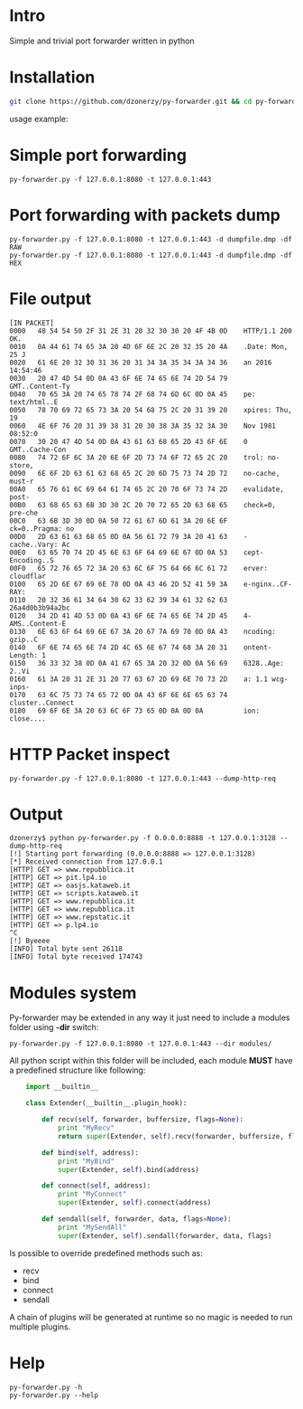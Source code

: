 # Intro
Simple and trivial port forwarder written in python

# Installation

```bash
git clone https://github.com/dzonerzy/py-forwarder.git && cd py-forwarder && sudo python setup.py install
```

usage example:

# Simple port forwarding

    py-forwarder.py -f 127.0.0.1:8080 -t 127.0.0.1:443

# Port forwarding with packets dump

    py-forwarder.py -f 127.0.0.1:8080 -t 127.0.0.1:443 -d dumpfile.dmp -df RAW
    py-forwarder.py -f 127.0.0.1:8080 -t 127.0.0.1:443 -d dumpfile.dmp -df HEX

# File output

    [IN PACKET]
    0000   48 54 54 50 2F 31 2E 31 20 32 30 30 20 4F 4B 0D    HTTP/1.1 200 OK.
    0010   0A 44 61 74 65 3A 20 4D 6F 6E 2C 20 32 35 20 4A    .Date: Mon, 25 J
    0020   61 6E 20 32 30 31 36 20 31 34 3A 35 34 3A 34 36    an 2016 14:54:46
    0030   20 47 4D 54 0D 0A 43 6F 6E 74 65 6E 74 2D 54 79     GMT..Content-Ty
    0040   70 65 3A 20 74 65 78 74 2F 68 74 6D 6C 0D 0A 45    pe: text/html..E
    0050   78 70 69 72 65 73 3A 20 54 68 75 2C 20 31 39 20    xpires: Thu, 19
    0060   4E 6F 76 20 31 39 38 31 20 30 38 3A 35 32 3A 30    Nov 1981 08:52:0
    0070   30 20 47 4D 54 0D 0A 43 61 63 68 65 2D 43 6F 6E    0 GMT..Cache-Con
    0080   74 72 6F 6C 3A 20 6E 6F 2D 73 74 6F 72 65 2C 20    trol: no-store,
    0090   6E 6F 2D 63 61 63 68 65 2C 20 6D 75 73 74 2D 72    no-cache, must-r
    00A0   65 76 61 6C 69 64 61 74 65 2C 20 70 6F 73 74 2D    evalidate, post-
    00B0   63 68 65 63 6B 3D 30 2C 20 70 72 65 2D 63 68 65    check=0, pre-che
    00C0   63 6B 3D 30 0D 0A 50 72 61 67 6D 61 3A 20 6E 6F    ck=0..Pragma: no
    00D0   2D 63 61 63 68 65 0D 0A 56 61 72 79 3A 20 41 63    -cache..Vary: Ac
    00E0   63 65 70 74 2D 45 6E 63 6F 64 69 6E 67 0D 0A 53    cept-Encoding..S
    00F0   65 72 76 65 72 3A 20 63 6C 6F 75 64 66 6C 61 72    erver: cloudflar
    0100   65 2D 6E 67 69 6E 78 0D 0A 43 46 2D 52 41 59 3A    e-nginx..CF-RAY:
    0110   20 32 36 61 34 64 30 62 33 62 39 34 61 32 62 63     26a4d0b3b94a2bc
    0120   34 2D 41 4D 53 0D 0A 43 6F 6E 74 65 6E 74 2D 45    4-AMS..Content-E
    0130   6E 63 6F 64 69 6E 67 3A 20 67 7A 69 70 0D 0A 43    ncoding: gzip..C
    0140   6F 6E 74 65 6E 74 2D 4C 65 6E 67 74 68 3A 20 31    ontent-Length: 1
    0150   36 33 32 38 0D 0A 41 67 65 3A 20 32 0D 0A 56 69    6328..Age: 2..Vi
    0160   61 3A 20 31 2E 31 20 77 63 67 2D 69 6E 70 73 2D    a: 1.1 wcg-inps-
    0170   63 6C 75 73 74 65 72 0D 0A 43 6F 6E 6E 65 63 74    cluster..Connect
    0180   69 6F 6E 3A 20 63 6C 6F 73 65 0D 0A 0D 0A          ion: close....

# HTTP Packet inspect

    py-forwarder.py -f 127.0.0.1:8080 -t 127.0.0.1:443 --dump-http-req

# Output

    dzonerzy$ python py-forwarder.py -f 0.0.0.0:8888 -t 127.0.0.1:3128 --dump-http-req
    [!] Starting port forwarding (0.0.0.0:8888 => 127.0.0.1:3128)
    [*] Received connection from 127.0.0.1
    [HTTP] GET => www.repubblica.it
    [HTTP] GET => pit.lp4.io
    [HTTP] GET => oasjs.kataweb.it
    [HTTP] GET => scripts.kataweb.it
    [HTTP] GET => www.repubblica.it
    [HTTP] GET => www.repubblica.it
    [HTTP] GET => www.repstatic.it
    [HTTP] GET => p.lp4.io
    ^C
    [!] Byeeee
    [INFO] Total byte sent 26118
    [INFO] Total byte received 174743

# Modules system

Py-forwarder may be extended in any way it just need to include a modules folder using <b>-dir</b> switch:

    py-forwarder.py -f 127.0.0.1:8080 -t 127.0.0.1:443 --dir modules/

All python script within this folder will be included, each module <b>MUST</b> have a predefined structure like following:

```python
    import __builtin__

    class Extender(__builtin__.plugin_hook):

        def recv(self, forwarder, buffersize, flags=None):
            print "MyRecv"
            return super(Extender, self).recv(forwarder, buffersize, flags)

        def bind(self, address):
            print "MyBind"
            super(Extender, self).bind(address)

        def connect(self, address):
            print "MyConnect"
            super(Extender, self).connect(address)

        def sendall(self, forwarder, data, flags=None):
            print "MySendAll"
            super(Extender, self).sendall(forwarder, data, flags)
```

Is possible to override predefined methods such as:

- recv
- bind
- connect
- sendall

A chain of plugins will be generated at runtime so no magic is needed to run multiple plugins.

# Help

    py-forwarder.py -h
    py-forwarder.py --help
